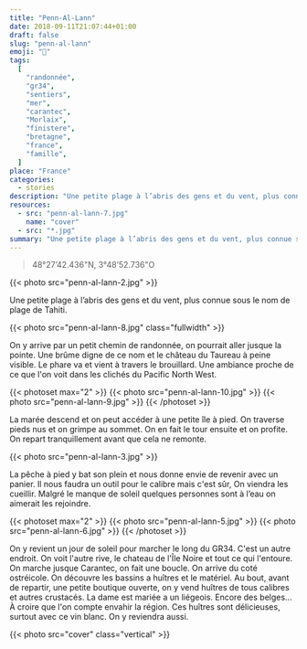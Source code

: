 ```yaml
---
title: "Penn-Al-Lann"
date: 2018-09-11T21:07:44+01:00
draft: false
slug: "penn-al-lann"
emoji: "🌊"
tags:
  [
    "randonnée",
    "gr34",
    "sentiers",
    "mer",
    "carantec",
    "Morlaix",
    "finistere",
    "bretagne",
    "france",
    "famille",
  ]
place: "France"
categories:
  - stories
description: "Une petite plage à l’abris des gens et du vent, plus connue sous le nom de plage de Tahiti."
resources:
  - src: "penn-al-lann-7.jpg"
    name: "cover"
  - src: "*.jpg"
summary: "Une petite plage à l’abris des gens et du vent, plus connue sous le nom de plage de Tahiti."
---
```


> 48°27’42.436"N, 3°48’52.736"O

{{< photo src="penn-al-lann-2.jpg" >}}

Une petite plage à l’abris des gens et du vent, plus connue sous le nom de plage de Tahiti.

{{< photo src="penn-al-lann-8.jpg" class="fullwidth" >}}

On y arrive par un petit chemin de randonnée, on pourrait aller jusque la pointe. Une brûme digne de ce nom et le château du Taureau à peine visible. Le phare va et vient à travers le brouillard. Une ambiance proche de ce que l'on voit dans les clichés du Pacific North West.

{{< photoset max="2" >}}
{{< photo src="penn-al-lann-10.jpg" >}}
{{< photo src="penn-al-lann-9.jpg" >}}
{{< /photoset >}}

La marée descend et on peut accéder à une petite île à pied. On traverse pieds nus et on grimpe au sommet. On en fait le tour ensuite et on profite. On repart tranquillement avant que cela ne remonte.

{{< photo src="penn-al-lann-3.jpg" >}}

La pêche à pied y bat son plein et nous donne envie de revenir avec un panier. Il nous faudra un outil pour le calibre mais c'est sûr, On viendra les cueillir. Malgré le manque de soleil quelques personnes sont à l’eau on aimerait les rejoindre.

{{< photoset max="2" >}}
{{< photo src="penn-al-lann-5.jpg" >}}
{{< photo src="penn-al-lann-6.jpg" >}}
{{< /photoset >}}

On y revient un jour de soleil pour marcher le long du GR34. C'est un autre endroit. On voit l'autre rive, le chateau de l'Île Noire et tout ce qui l'entoure.
On marche jusque Carantec, on fait une boucle. On arrive du coté ostréicole. On découvre les bassins a huîtres et le matériel. Au bout, avant de repartir, une petite boutique ouverte, on y vend huîtres de tous calibres et autres crustacés. La dame est mariée a un liégeois. Encore des belges... À croire que l'on compte envahir la région. Ces huîtres sont délicieuses, surtout avec ce vin blanc. On y reviendra aussi.

{{< photo src="cover" class="vertical" >}}
